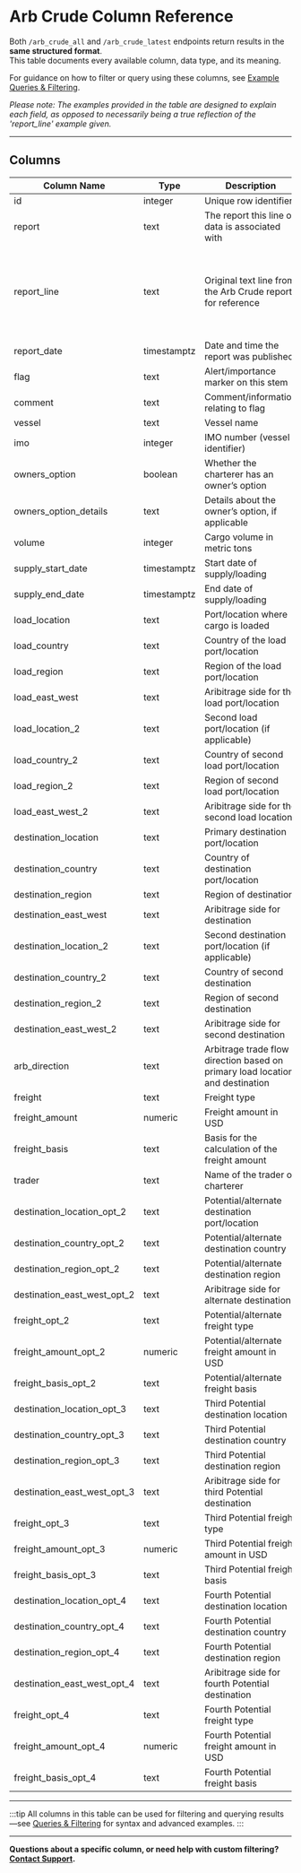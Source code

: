 # Arb Crude Column Reference

Both `/arb_crude_all` and `/arb_crude_latest` endpoints return results in the **same structured format**.  
This table documents every available column, data type, and its meaning.

For guidance on how to filter or query using these columns, see [Example Queries & Filtering](../queries.md).

*Please note: The examples provided in the table are designed to explain each field, as opposed to necessarily being a true reflection of the 'report_line' example given.*

---

## Columns

| Column Name                      | Type         | Description                                                                 | Example |
|----------------------------------|--------------|-----------------------------------------------------------------------------|---------|
| id                               | integer      | Unique row identifier                                                       | 59089 |
| report                           | text         | The report this line of data is associated with                             | Arb Crude |
| report_line                      | text         | Original text line from the Arb Crude report for reference                  | GEM OO OTIS       140,000MT  01-03/02 DAS ISLAND/MED-UKC  WS 61.5   EXXON=USD 3,416,448 BASIS ANTIFER (VIA CAPE) |
| report_date                      | timestamptz  | Date and time the report was published                                      | 2025-01-20T03:47:02+00:00 |
| flag                             | text         | Alert/importance marker on this stem                                        | FAILED |
| comment                          | text         | Comment/information relating to flag                                        | STEM |
| vessel                           | text         | Vessel name                                                                 | GEM |
| imo                              | integer      | IMO number (vessel identifier)                                              | 9406001 |
| owners_option                    | boolean      | Whether the charterer has an owner’s option                                 | TRUE |
| owners_option_details            | text         | Details about the owner’s option, if applicable                             | VESSEL: OTIS (9408217) |
| volume                           | integer      | Cargo volume in metric tons                                                 | 140000 |
| supply_start_date                | timestamptz  | Start date of supply/loading                                                | 2025-02-01T00:00:00+00:00 |
| supply_end_date                  | timestamptz  | End date of supply/loading                                                  | 2025-02-03T00:00:00+00:00 |
| load_location                    | text         | Port/location where cargo is loaded                                         | DAS ISLAND |
| load_country                     | text         | Country of the load port/location                                           | UAE |
| load_region                      | text         | Region of the load port/location                                            | ARABIAN GULF |
| load_east_west                   | text         | Aribitrage side for the load port/location                                  | EAST |
| load_location_2                  | text         | Second load port/location (if applicable)                                   |  |
| load_country_2                   | text         | Country of second load port/location                                        |  |
| load_region_2                    | text         | Region of second load port/location                                         |  |
| load_east_west_2                 | text         | Aribitrage side for the second load location                                |  |
| destination_location             | text         | Primary destination port/location                                           | ROTTERDAM |
| destination_country              | text         | Country of destination port/location                                        | NETHERLANDS |
| destination_region               | text         | Region of destination                                                       | UK CONT |
| destination_east_west            | text         | Aribitrage side for destination                                             | WEST |
| destination_location_2           | text         | Second destination port/location (if applicable)                            |  |
| destination_country_2            | text         | Country of second destination                                               |  |
| destination_region_2             | text         | Region of second destination                                                |  |
| destination_east_west_2          | text         | Aribitrage side for second destination                                      |  |
| arb_direction                    | text         | Arbitrage trade flow direction based on primary load location and destination | EAST-WEST |
| freight                          | text         | Freight type                                                                | WS 61.5 |
| freight_amount                   | numeric      | Freight amount in USD                                                       | 3416448 |
| freight_basis                    | text         | Basis for the calculation of the freight amount                             | ANTIFER (VIA CAPE) |
| trader                           | text         | Name of the trader or charterer                                             | EXXON |
| destination_location_opt_2       | text         | Potential/alternate destination port/location                                |  |
| destination_country_opt_2        | text         | Potential/alternate destination country                                      |  |
| destination_region_opt_2         | text         | Potential/alternate destination region                                       |  |
| destination_east_west_opt_2      | text         | Aribitrage side for alternate destination                                    |  |
| freight_opt_2                    | text         | Potential/alternate freight type                                             |  |
| freight_amount_opt_2             | numeric      | Potential/alternate freight amount in USD                                    |  |
| freight_basis_opt_2              | text         | Potential/alternate freight basis                                            |  |
| destination_location_opt_3       | text         | Third Potential destination location                                         |  |
| destination_country_opt_3        | text         | Third Potential destination country                                          |  |
| destination_region_opt_3         | text         | Third Potential destination region                                           |  |
| destination_east_west_opt_3      | text         | Aribitrage side for third Potential destination                              |  |
| freight_opt_3                    | text         | Third Potential freight type                                                 |  |
| freight_amount_opt_3             | numeric      | Third Potential freight amount in USD                                        |  |
| freight_basis_opt_3              | text         | Third Potential freight basis                                                |  |
| destination_location_opt_4       | text         | Fourth Potential destination location                                        |  |
| destination_country_opt_4        | text         | Fourth Potential destination country                                         |  |
| destination_region_opt_4         | text         | Fourth Potential destination region                                          |  |
| destination_east_west_opt_4      | text         | Aribitrage side for fourth Potential destination                             |  |
| freight_opt_4                    | text         | Fourth Potential freight type                                                |  |
| freight_amount_opt_4             | numeric      | Fourth Potential freight amount in USD                                       |  |
| freight_basis_opt_4              | text         | Fourth Potential freight basis                                               |  |

---

:::tip
All columns in this table can be used for filtering and querying results—see [Queries & Filtering](../queries.md) for syntax and advanced examples.
:::

---

**Questions about a specific column, or need help with custom filtering? [Contact Support](../support.md).**
